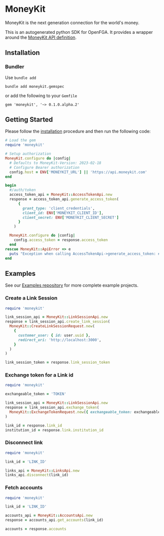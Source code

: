 # MoneyKit

MoneyKit is the next generation connection for the world's money.

This is an autogenerated python SDK for OpenFGA. It provides a wrapper around the [MoneyKit API definition](https://docs.moneykit.com).

## Installation

### Bundler

Use `bundle add`
```shell
bundle add moneykit.gemspec
```

or add the following to your `Gemfile`

```
gem 'moneykit', '~> 0.1.0.alpha.2'
```

## Getting Started

Please follow the [installation](#installation) procedure and then run the following code:

```ruby
# Load the gem
require 'moneykit'

# Setup authorization
MoneyKit.configure do |config|
  # Defaults to MoneyKit-Version: 2023-02-18
  # Configure Bearer authorization
  config.host = ENV['MONEYKIT_URL'] || 'https://api.moneykit.com'
end

begin
  #/auth/token
  access_token_api = MoneyKit::AccessTokenApi.new
  response = access_token_api.generate_access_token(
      {
        grant_type: 'client_credentials',
        client_id: ENV['MONEYKIT_CLIENT_ID'],
        client_secret: ENV['MONEYKIT_CLIENT_SECRET']
      }
    )

  MoneyKit.configure do |config|
    config.access_token = response.access_token
  end
rescue MoneyKit::ApiError => e
  puts "Exception when calling AccessTokenApi->generate_access_token: #{e}"
end
```

## Examples

See our [Examples repository](https://github.com/moneykit/examples) for more complete example projects.

### Create a Link Session

```ruby
require 'moneykit'

link_session_api = MoneyKit::LinkSessionApi.new
response = link_session_api.create_link_session(
  MoneyKit::CreateLinkSessionRequest.new(
    {
      customer_user: { id: user.uuid },
      redirect_uri: 'http://localhost:3000',
    }
  )
)

link_session_token = response.link_session_token
```

### Exchange token for a Link id

```ruby
require 'moneykit'

exchangeable_token = 'TOKEN'

link_session_api = MoneyKit::LinkSessionApi.new
response = link_session_api.exchange_token(
  MoneyKit::ExchangeTokenRequest.new({ exchangeable_token: exchangeable_token })
)

link_id = response.link_id
institution_id = response.link.institution_id
```

### Disconnect link

```ruby
require 'moneykit'

link_id = 'LINK_ID'

links_api = MoneyKit::LinksApi.new
links_api.disconnect(link_id)
```

### Fetch accounts

```ruby
require 'moneykit'

link_id = 'LINK_ID'

accounts_api = MoneyKit::AccountsApi.new
response = accounts_api.get_accounts(link_id)

accounts = response.accounts
```
